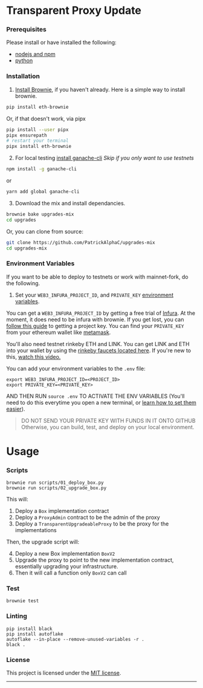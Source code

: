 # Transparent Proxy Update

### Prerequisites

Please install or have installed the following:

- [nodejs and npm](https://nodejs.org/en/download/)
- [python](https://www.python.org/downloads/)

### Installation

1. [Install Brownie](https://eth-brownie.readthedocs.io/en/stable/install.html), if you haven't already. Here is a simple way to install brownie.

```bash
pip install eth-brownie
```

Or, if that doesn't work, via pipx

```bash
pip install --user pipx
pipx ensurepath
# restart your terminal
pipx install eth-brownie
```

2. For local testing [install ganache-cli](https://www.npmjs.com/package/ganache-cli)
   _Skip if you only want to use testnets_

```bash
npm install -g ganache-cli
```

or

```bash
yarn add global ganache-cli
```

3. Download the mix and install dependancies.

```bash
brownie bake upgrades-mix
cd upgrades
```

Or, you can clone from source:

```bash
git clone https://github.com/PatrickAlphaC/upgrades-mix
cd upgrades-mix
```

### Environment Variables

If you want to be able to deploy to testnets or work with mainnet-fork, do the following.

1. Set your `WEB3_INFURA_PROJECT_ID`, and `PRIVATE_KEY` [environment variables](https://www.twilio.com/blog/2017/01/how-to-set-environment-variables.html).

You can get a `WEB3_INFURA_PROJECT_ID` by getting a free trial of [Infura](https://infura.io/). At the moment, it does need to be infura with brownie. If you get lost, you can [follow this guide](https://ethereumico.io/knowledge-base/infura-api-key-guide/) to getting a project key. You can find your `PRIVATE_KEY` from your ethereum wallet like [metamask](https://metamask.io/).

You'll also need testnet rinkeby ETH and LINK. You can get LINK and ETH into your wallet by using the [rinkeby faucets located here](https://docs.chain.link/docs/link-token-contracts#rinkeby). If you're new to this, [watch this video.](https://www.youtube.com/watch?v=P7FX_1PePX0)

You can add your environment variables to the `.env` file:

```
export WEB3_INFURA_PROJECT_ID=<PROJECT_ID>
export PRIVATE_KEY=<PRIVATE_KEY>
```

AND THEN RUN `source .env` TO ACTIVATE THE ENV VARIABLES
(You'll need to do this everytime you open a new terminal, or [learn how to set them easier](https://www.twilio.com/blog/2017/01/how-to-set-environment-variables.html)).

> DO NOT SEND YOUR PRIVATE KEY WITH FUNDS IN IT ONTO GITHUB
> Otherwise, you can build, test, and deploy on your local environment.

# Usage

### Scripts

```
brownie run scripts/01_deploy_box.py
brownie run scripts/02_upgrade_box.py
```

This will:

1. Deploy a `Box` implementation contract
2. Deploy a `ProxyAdmin` contract to be the admin of the proxy
3. Deploy a `TransparentUpgradeableProxy` to be the proxy for the implementations

Then, the upgrade script will:

4. Deploy a new Box implementation `BoxV2`
5. Upgrade the proxy to point to the new implementation contract, essentially upgrading your infrastructure.
6. Then it will call a function only `BoxV2` can call

### Test

```
brownie test
```

### Linting

```
pip install black
pip install autoflake
autoflake --in-place --remove-unused-variables -r .
black .
```

### License

This project is licensed under the [MIT license](LICENSE).

---
